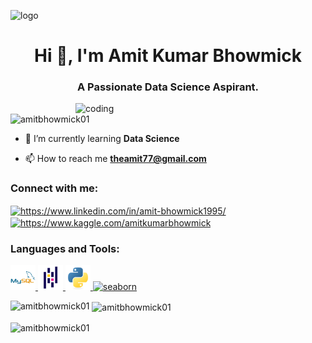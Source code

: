 ![logo](https://about.fb.com/de/wp-content/uploads/sites/10/2019/09/data_portabilityprivacy_banner_003-1.gif?fit=1440%2C472)
<h1 align="center">Hi 👋, I'm Amit Kumar Bhowmick</h1>
<h3 align="center">A Passionate Data Science Aspirant.</h3>

<img align="right" alt="coding" width="400" src="https://cdn.dribbble.com/users/926537/screenshots/4502924/python-2.gif">

<p align="left"> <img src="https://komarev.com/ghpvc/?username=amitbhowmick01&label=Profile%20views&color=0e75b6&style=flat" alt="amitbhowmick01" /> </p>

- 🌱 I’m currently learning **Data Science**

- 📫 How to reach me **theamit77@gmail.com**

<h3 align="left">Connect with me:</h3>
<p align="left">
<a href="https://linkedin.com/in/https://www.linkedin.com/in/amit-bhowmick1995/" target="blank"><img align="center" src="https://raw.githubusercontent.com/rahuldkjain/github-profile-readme-generator/master/src/images/icons/Social/linked-in-alt.svg" alt="https://www.linkedin.com/in/amit-bhowmick1995/" height="30" width="40" /></a>
<a href="https://kaggle.com/https://www.kaggle.com/amitkumarbhowmick" target="blank"><img align="center" src="https://raw.githubusercontent.com/rahuldkjain/github-profile-readme-generator/master/src/images/icons/Social/kaggle.svg" alt="https://www.kaggle.com/amitkumarbhowmick" height="30" width="40" /></a>
</p>

<h3 align="left">Languages and Tools:</h3>
<p align="left"> <a href="https://www.mysql.com/" target="_blank" rel="noreferrer"> <img src="https://raw.githubusercontent.com/devicons/devicon/master/icons/mysql/mysql-original-wordmark.svg" alt="mysql" width="40" height="40"/> </a> <a href="https://pandas.pydata.org/" target="_blank" rel="noreferrer"> <img src="https://raw.githubusercontent.com/devicons/devicon/2ae2a900d2f041da66e950e4d48052658d850630/icons/pandas/pandas-original.svg" alt="pandas" width="40" height="40"/> </a> <a href="https://www.python.org" target="_blank" rel="noreferrer"> <img src="https://raw.githubusercontent.com/devicons/devicon/master/icons/python/python-original.svg" alt="python" width="40" height="40"/> </a> <a href="https://seaborn.pydata.org/" target="_blank" rel="noreferrer"> <img src="https://seaborn.pydata.org/_images/logo-mark-lightbg.svg" alt="seaborn" width="40" height="40"/> </a> </p>

<p><img align="left" src="https://github-readme-stats.vercel.app/api/top-langs?username=amitbhowmick01&show_icons=true&locale=en&layout=compact" alt="amitbhowmick01" /></p>

<p>&nbsp;<img align="center" src="https://github-readme-stats.vercel.app/api?username=amitbhowmick01&show_icons=true&locale=en" alt="amitbhowmick01" /></p>

<p><img align="center" src="https://github-readme-streak-stats.herokuapp.com/?user=amitbhowmick01&" alt="amitbhowmick01" /></p>
